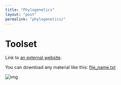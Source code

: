 ```yaml
---
title: "Phylogenetics"
layout: "post" 
permalink: "phylogenetics/"
---
```


# Toolset

Link to [an external website](https://git-scm.com/).

You can download any material like this: [file_name.txt]({{site.baseurl}}data/metadata.txt)

![img](https://www.paleosynthesis.nat.fau.de/wp-content/uploads/2019/09/Icon-SummerSchool-150x150.png)
